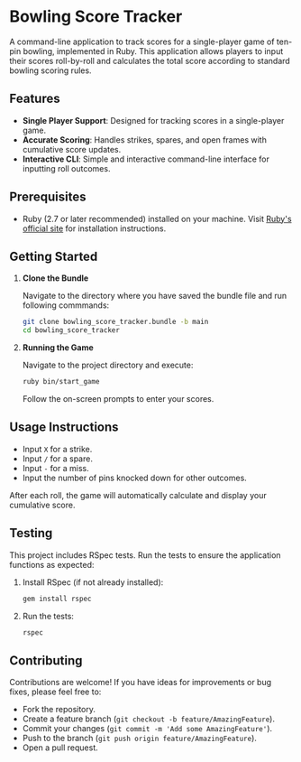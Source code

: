 
# Bowling Score Tracker

A command-line application to track scores for a single-player game of ten-pin bowling, implemented in Ruby. This application allows players to input their scores roll-by-roll and calculates the total score according to standard bowling scoring rules.

## Features

- **Single Player Support**: Designed for tracking scores in a single-player game.
- **Accurate Scoring**: Handles strikes, spares, and open frames with cumulative score updates.
- **Interactive CLI**: Simple and interactive command-line interface for inputting roll outcomes.

## Prerequisites

- Ruby (2.7 or later recommended) installed on your machine. Visit [Ruby's official site](https://www.ruby-lang.org/en/documentation/installation/) for installation instructions.

## Getting Started

1. **Clone the Bundle**

   Navigate to the directory where you have saved the bundle file and run following commmands:

   ```bash
   git clone bowling_score_tracker.bundle -b main
   cd bowling_score_tracker
   ```

2. **Running the Game**

   Navigate to the project directory and execute:

   ```bash
   ruby bin/start_game
   ```

   Follow the on-screen prompts to enter your scores.

## Usage Instructions

- Input `X` for a strike.
- Input `/` for a spare.
- Input `-` for a miss.
- Input the number of pins knocked down for other outcomes.

After each roll, the game will automatically calculate and display your cumulative score.

## Testing

This project includes RSpec tests. Run the tests to ensure the application functions as expected:

1. Install RSpec (if not already installed):

   ```bash
   gem install rspec
   ```

2. Run the tests:

   ```bash
   rspec
   ```

## Contributing

Contributions are welcome! If you have ideas for improvements or bug fixes, please feel free to:

- Fork the repository.
- Create a feature branch (`git checkout -b feature/AmazingFeature`).
- Commit your changes (`git commit -m 'Add some AmazingFeature'`).
- Push to the branch (`git push origin feature/AmazingFeature`).
- Open a pull request.
